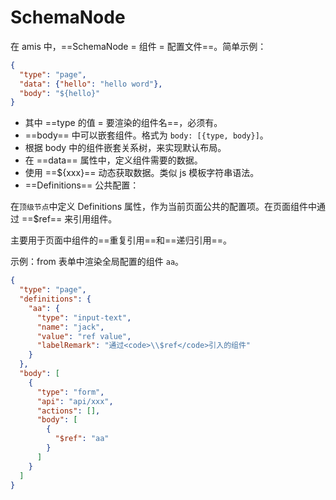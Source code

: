 # SchemaNode

在 amis 中，==SchemaNode  = 组件 = 配置文件==。简单示例：

```json
{
  "type": "page",
  "data": {"hello": "hello word"},
  "body": "${hello}"
}
```

*   其中 ==type 的值 = 要渲染的组件名==，必须有。
*   ==body== 中可以嵌套组件。格式为 `body: [{type, body}]`。
*   根据 body 中的组件嵌套关系树，来实现默认布局。
*   在 ==data== 属性中，定义组件需要的数据。
*   使用 ==\${xxx}== 动态获取数据。类似 js 模板字符串语法。
*   ==Definitions== 公共配置：

在`顶级节点`中定义 Definitions 属性，作为当前页面公共的配置项。在页面组件中通过 ==\$ref== 来引用组件。

主要用于页面中组件的==重复引用==和==递归引用==。

示例：from 表单中渲染全局配置的组件 `aa`。

```json
{
  "type": "page",
  "definitions": {
    "aa": {
      "type": "input-text",
      "name": "jack",
      "value": "ref value",
      "labelRemark": "通过<code>\\$ref</code>引入的组件"
    }
  },
  "body": [
    {
      "type": "form",
      "api": "api/xxx",
      "actions": [],
      "body": [
        {
          "$ref": "aa"
        }
      ]
    }
  ]
}
```
